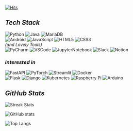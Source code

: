 [![Hits](https://hits.seeyoufarm.com/api/count/incr/badge.svg?url=https%3A%2F%2Fgithub.com%2FRADM90&count_bg=%23ED7C76&title_bg=%23252333&icon=github.svg&icon_color=%23E7E7E7&title=Visitors&edge_flat=false)](https://hits.seeyoufarm.com)

[//]: # ([![Solved.ac]&#40;http://mazassumnida.wtf/api/mini/generate_badge?boj=cvsusup&#41;]&#40;https://solved.ac/cvsusup&#41;)

## *Tech Stack*
[//]: # (Default Form)
[//]: # (https://img.shields.io/badge/<LABEL>-<MESSAGE>-<BACKGROUND-COLOR>?logo=<LOGO>&logoColor=<LOGO-COLOR>&style=<STYLE>)
![Python](https://img.shields.io/badge/Python-3776AB?logo=Python&logoColor=white&style=for-the-badge)
![Java](https://img.shields.io/badge/Java-007396?slogo=Java&logoColor=white&style=for-the-badge)
![MariaDB](https://img.shields.io/badge/MariaDB-003545?logo=MariaDB&logoColor=white&style=for-the-badge)
<br>
![Android](https://img.shields.io/badge/Android-3DDC84?logo=Android&logoColor=white&style=flat)
![JavaScript](https://img.shields.io/badge/JavaScript-F7DF1E?logo=JavaScript&logoColor=white&style=flat)
![HTML5](https://img.shields.io/badge/HTML5-E34F26?logo=HTML5&logoColor=white&style=flat)
![CSS3](https://img.shields.io/badge/CSS3-1572B6?logo=CSS3&logoColor=white&style=flat)
<br>*(and Lovely Tools)*<br>
![PyCharm](https://img.shields.io/badge/PyCharm-000000?logo=PyCharm&logoColor=white&style=flat)
![VSCode](https://img.shields.io/badge/VSCode-007ACC?logo=Visual%20Studio%20Code&logoColor=white&style=flat)
![JupyterNotebook](https://img.shields.io/badge/Jupyter%20Notebook-F37626?logo=Jupyter&logoColor=white&style=flat)
![Slack](https://img.shields.io/badge/Slack-4A154B?logo=Slack&logoColor=white&style=flat)
![Notion](https://img.shields.io/badge/Notion-FFFFFF?logo=Notion&logoColor=black&style=flat)

### *Interested in*
![FastAPI](https://img.shields.io/badge/FastAPI-009688?logo=FastAPI&logoColor=white&style=for-the-badge)
![PyTorch](https://img.shields.io/badge/PyTorch-EE4C2C?logo=PyTorch&logoColor=white&style=for-the-badge)
![Streamlit](https://img.shields.io/badge/Streamlit-FF4B4B?logo=Streamlit&logoColor=white&style=for-the-badge)
![Docker](https://img.shields.io/badge/Docker-2496ED?logo=Docker&logoColor=white&style=for-the-badge)
<br>
![Flask](https://img.shields.io/badge/Flask-000000?logo=Flask&logoColor=white&style=flat-square)
![Django](https://img.shields.io/badge/Django-092E20?logo=Django&logoColor=white&style=flat-square)
![Kubernetes](https://img.shields.io/badge/Kubernetes-326CE5?logo=Kubernetes&logoColor=white&style=flat-square)
![Raspberry Pi](https://img.shields.io/badge/Raspberry%20Pi-A22846?logo=Raspberry%20Pi&logoColor=white&style=flat-square)
![Arduino](https://img.shields.io/badge/Arduino-00979D?logo=Arduino&logoColor=white&style=flat-square)


## *GitHub Stats*
[//]: # (Theme Options)
[//]: # (https://github.com/anuraghazra/github-readme-stats/blob/master/themes/README.md)
![Streak Stats](https://github-readme-streak-stats.herokuapp.com/?user=RADM90&theme=dark)

![GitHub stats](https://github-readme-stats-radm90.vercel.app//api?username=radm90&show_icons=true&theme=vision-friendly-dark)

![Top Langs](https://github-readme-stats-radm90.vercel.app//api/top-langs/?username=radm90&layout=compact&theme=vision-friendly-dark)

[//]: # (![Top Langs]&#40;https://github-readme-stats.vercel.app/api/top-langs/?username=RADM90&show_icons=true&theme=vision-friendly-dark&#41;)

